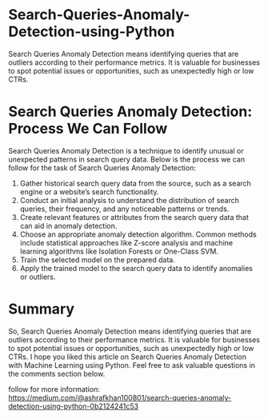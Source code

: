 # Search-Queries-Anomaly-Detection-using-Python
Search Queries Anomaly Detection means identifying queries that are outliers according to their performance metrics. It is valuable for businesses to spot potential issues or opportunities, such as unexpectedly high or low CTRs.

# Search Queries Anomaly Detection: Process We Can Follow
Search Queries Anomaly Detection is a technique to identify unusual or unexpected patterns in search query data. Below is the process we can follow for the task of Search Queries Anomaly Detection:

1. Gather historical search query data from the source, such as a search engine or a website’s search functionality.
2. Conduct an initial analysis to understand the distribution of search queries, their frequency, and any noticeable patterns or trends.
3. Create relevant features or attributes from the search query data that can aid in anomaly detection.
4. Choose an appropriate anomaly detection algorithm. Common methods include statistical approaches like Z-score analysis and machine learning algorithms like Isolation Forests or One-Class SVM.
5. Train the selected model on the prepared data.
6. Apply the trained model to the search query data to identify anomalies or outliers.

# Summary
So, Search Queries Anomaly Detection means identifying queries that are outliers according to their performance metrics. It is valuable for businesses to spot potential issues or opportunities, such as unexpectedly high or low CTRs. I hope you liked this article on Search Queries Anomaly Detection with Machine Learning using Python. Feel free to ask valuable questions in the comments section below.

follow for more information: https://medium.com/@ashrafkhan100801/search-queries-anomaly-detection-using-python-0b2124241c53

